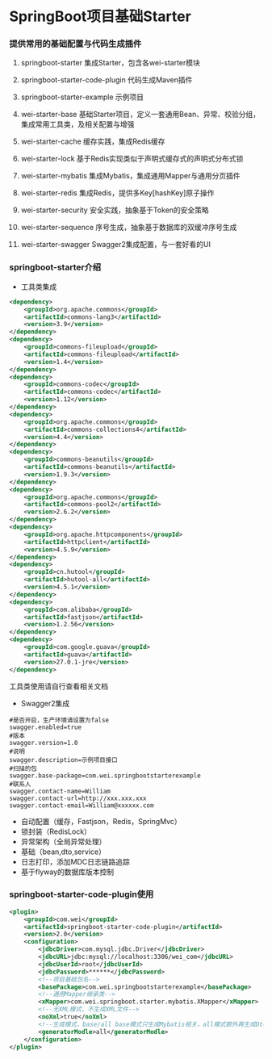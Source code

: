 # SpringBoot项目基础Starter
### 提供常用的基础配置与代码生成插件
1. springboot-starter 集成Starter，包含各wei-starter模块

2. springboot-starter-code-plugin 代码生成Maven插件

3. springboot-starter-example 示例项目

4. wei-starter-base 基础Starter项目，定义一套通用Bean、异常、校验分组，集成常用工具类，及相关配置与增强

5. wei-starter-cache 缓存实践，集成Redis缓存

6. wei-starter-lock 基于Redis实现类似于声明式缓存式的声明式分布式锁

7. wei-starter-mybatis 集成Mybatis，集成通用Mapper与通用分页插件

8. wei-starter-redis 集成Redis，提供多Key[hashKey]原子操作

8. wei-starter-security 安全实践，抽象基于Token的安全策略

8. wei-starter-sequence 序号生成，抽象基于数据库的双缓冲序号生成

8. wei-starter-swagger Swagger2集成配置，与一套好看的UI

### springboot-starter介绍

- 工具类集成
```xml
<dependency>
    <groupId>org.apache.commons</groupId>
    <artifactId>commons-lang3</artifactId>
    <version>3.9</version>
</dependency>
<dependency>
    <groupId>commons-fileupload</groupId>
    <artifactId>commons-fileupload</artifactId>
    <version>1.4</version>
</dependency>
<dependency>
    <groupId>commons-codec</groupId>
    <artifactId>commons-codec</artifactId>
    <version>1.12</version>
</dependency>
<dependency>
    <groupId>org.apache.commons</groupId>
    <artifactId>commons-collections4</artifactId>
    <version>4.4</version>
</dependency>
<dependency>
    <groupId>commons-beanutils</groupId>
    <artifactId>commons-beanutils</artifactId>
    <version>1.9.3</version>
</dependency>
<dependency>
    <groupId>org.apache.commons</groupId>
    <artifactId>commons-pool2</artifactId>
    <version>2.6.2</version>
</dependency>
<dependency>
    <groupId>org.apache.httpcomponents</groupId>
    <artifactId>httpclient</artifactId>
    <version>4.5.9</version>
</dependency>
<dependency>
    <groupId>cn.hutool</groupId>
    <artifactId>hutool-all</artifactId>
    <version>4.5.1</version>
</dependency>
<dependency>
    <groupId>com.alibaba</groupId>
    <artifactId>fastjson</artifactId>
    <version>1.2.56</version>
</dependency>
<dependency>
    <groupId>com.google.guava</groupId>
    <artifactId>guava</artifactId>
    <version>27.0.1-jre</version>
</dependency>
```
工具类使用请自行查看相关文档
- Swagger2集成
```properties
#是否开启，生产环境请设置为false
swagger.enabled=true
#版本
swagger.version=1.0
#说明
swagger.description=示例项目接口
#扫描的包
swagger.base-package=com.wei.springbootstarterexample
#联系人
swagger.contact-name=William
swagger.contact-url=http://xxx.xxx.xxx
swagger.contact-email=William@xxxxxx.com
```
- 自动配置（缓存，Fastjson，Redis，SpringMvc）
- 锁封装（RedisLock）
- 异常架构（全局异常处理）
- 基础（bean,dto,service）
- 日志打印，添加MDC日志链路追踪
- 基于flyway的数据库版本控制

### springboot-starter-code-plugin使用
```xml
<plugin>
    <groupId>com.wei</groupId>
    <artifactId>springboot-starter-code-plugin</artifactId>
    <version>2.0</version>
    <configuration>
        <jdbcDriver>com.mysql.jdbc.Driver</jdbcDriver>
        <jdbcURL>jdbc:mysql://localhost:3306/wei_com</jdbcURL>
        <jdbcUserId>root</jdbcUserId>
        <jdbcPassword>******</jdbcPassword>
        <!--项目基础包名-->
        <basePackage>com.wei.springbootstarterexample</basePackage>
        <!--通用Mapper继承类-->
        <xMapper>com.wei.springboot.starter.mybatis.XMapper</xMapper>
        <!--无XML模式，不生成XML文件-->
        <noXml>true</noXml>
        <!--生成模式，base/all base模式只生成Mybatis相关，all模式额外再生成Dto/Service/ServiceImpl-->
        <generatorModle>all</generatorModle>
    </configuration>
</plugin>
```


